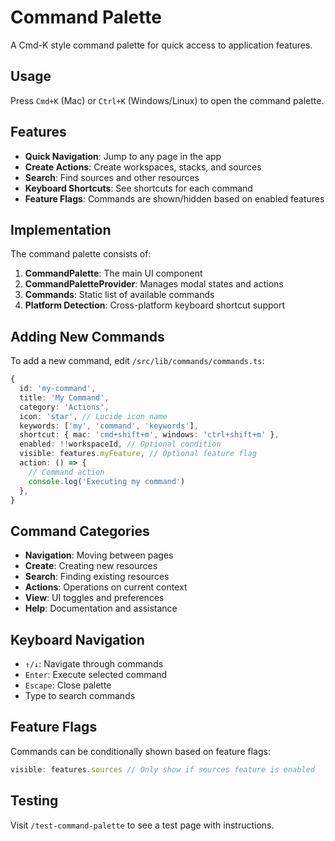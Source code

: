 # Command Palette

A Cmd-K style command palette for quick access to application features.

## Usage

Press `Cmd+K` (Mac) or `Ctrl+K` (Windows/Linux) to open the command palette.

## Features

- **Quick Navigation**: Jump to any page in the app
- **Create Actions**: Create workspaces, stacks, and sources
- **Search**: Find sources and other resources
- **Keyboard Shortcuts**: See shortcuts for each command
- **Feature Flags**: Commands are shown/hidden based on enabled features

## Implementation

The command palette consists of:

1. **CommandPalette**: The main UI component
2. **CommandPaletteProvider**: Manages modal states and actions
3. **Commands**: Static list of available commands
4. **Platform Detection**: Cross-platform keyboard shortcut support

## Adding New Commands

To add a new command, edit `/src/lib/commands/commands.ts`:

```typescript
{
  id: 'my-command',
  title: 'My Command',
  category: 'Actions',
  icon: 'star', // Lucide icon name
  keywords: ['my', 'command', 'keywords'],
  shortcut: { mac: 'cmd+shift+m', windows: 'ctrl+shift+m' },
  enabled: !!workspaceId, // Optional condition
  visible: features.myFeature, // Optional feature flag
  action: () => {
    // Command action
    console.log('Executing my command')
  },
}
```

## Command Categories

- **Navigation**: Moving between pages
- **Create**: Creating new resources
- **Search**: Finding existing resources
- **Actions**: Operations on current context
- **View**: UI toggles and preferences
- **Help**: Documentation and assistance

## Keyboard Navigation

- `↑/↓`: Navigate through commands
- `Enter`: Execute selected command
- `Escape`: Close palette
- Type to search commands

## Feature Flags

Commands can be conditionally shown based on feature flags:

```typescript
visible: features.sources // Only show if sources feature is enabled
```

## Testing

Visit `/test-command-palette` to see a test page with instructions.
